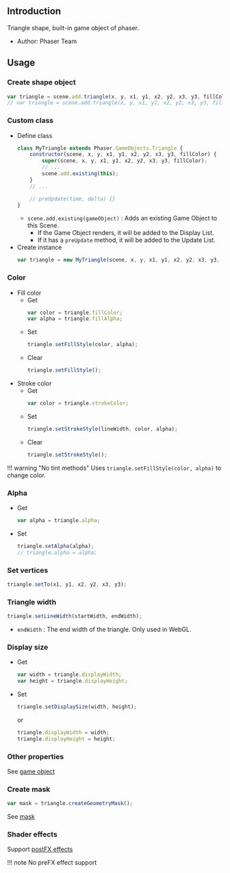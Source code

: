 ## Introduction

Triangle shape, built-in game object of phaser.

- Author: Phaser Team

## Usage

### Create shape object

```javascript
var triangle = scene.add.triangle(x, y, x1, y1, x2, y2, x3, y3, fillColor);
// var triangle = scene.add.triangle(x, y, x1, y1, x2, y2, x3, y3, fillColor, fillAlpha);
```

### Custom class

- Define class
    ```javascript
    class MyTriangle extends Phaser.GameObjects.Triangle {
        constructor(scene, x, y, x1, y1, x2, y2, x3, y3, fillColor) {
            super(scene, x, y, x1, y1, x2, y2, x3, y3, fillColor);
            // ...
            scene.add.existing(this);
        }
        // ...

        // preUpdate(time, delta) {}
    }
    ```
    - `scene.add.existing(gameObject)` : Adds an existing Game Object to this Scene.
        - If the Game Object renders, it will be added to the Display List.
        - If it has a `preUpdate` method, it will be added to the Update List.
- Create instance
    ```javascript
    var triangle = new MyTriangle(scene, x, y, x1, y1, x2, y2, x3, y3, fillColor);
    ```

### Color

- Fill color
    - Get
        ```javascript
        var color = triangle.fillColor;
        var alpha = triangle.fillAlpha;
        ```
    - Set
        ```javascript
        triangle.setFillStyle(color, alpha);
        ```
    - Clear
        ```javascript
        triangle.setFillStyle();
        ```
- Stroke color
    - Get
        ```javascript
        var color = triangle.strokeColor;
        ```
    - Set
        ```javascript
        triangle.setStrokeStyle(lineWidth, color, alpha);
        ```
    - Clear
        ```javascript
        triangle.setStrokeStyle();
        ```

!!! warning "No tint methods"
    Uses `triangle.setFillStyle(color, alpha)` to change color.

### Alpha

- Get
    ```javascript
    var alpha = triangle.alpha;
    ```
- Set
    ```javascript
    triangle.setAlpha(alpha);
    // triangle.alpha = alpha;
    ```

### Set vertices

```javascript
triangle.setTo(x1, y1, x2, y2, x3, y3);
```

### Triangle width

```javascript
triangle.setLineWidth(startWidth, endWidth);
```

- `endWidth` : The end width of the triangle. Only used in WebGL.

### Display size

- Get
    ```javascript
    var width = triangle.displayWidth;
    var height = triangle.displayHeight;
    ```
- Set
    ```javascript
    triangle.setDisplaySize(width, height);
    ```
    or
    ```javascript
    triangle.displayWidth = width;
    triangle.displayHeight = height;
    ```

### Other properties

See [game object](gameobject.md)

### Create mask

```javascript
var mask = triangle.createGeometryMask();
```

See [mask](mask.md)

### Shader effects

Support [postFX effects](shader-builtin.md)

!!! note
    No preFX effect support
